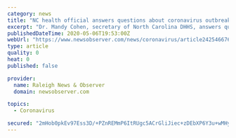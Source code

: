 ```yaml
---
category: news
title: "NC health official answers questions about coronavirus outbreaks at food processing facilities | Raleigh News & Observer"
excerpt: "Dr. Mandy Cohen, secretary of North Carolina DHHS, answers questions about NC's food processing facilities as COVID-19 outbreaks are reported at operations around the state. Cohen spoke to reporters on Wednesday,"
publishedDateTime: 2020-05-06T19:53:00Z
webUrl: "https://www.newsobserver.com/news/coronavirus/article242546676.html"
type: article
quality: 0
heat: 0
published: false

provider:
  name: Raleigh News & Observer
  domain: newsobserver.com

topics:
  - Coronavirus

secured: "2mHob0pkEv97Ess3D/+PZnREMmP6ItRUgc5ACrGliJiec+zDEbXP6Y3u+wMHycXKTPDte2dN4n66HMybW8W2S/VCyiM/F+Ompq3gwwoCk9FdIjHzuZhmS4/JuY9/6AtQPjA1tvSOhBjzg1QN633DGBdXevm9IWcAApjUTpyz6J1+kYLfAByRj4sVQYKDuelw0tS39mlgNYUPJSZxyGddAOisG1PAugdOCTHFvaehdaQG0Orb6GLfbWOpqg6coNh4uBFOXEhCxAX/xRbKfiGdK7mHoB4LNBm9cnTEolBKcNQKPqc39i7JgfaO3XFahR6/P0tKYloSjxC+P3K281i0wISL2w3zM9gIhzpGgflVnpSeax+K+zuhAayvJs+cgscFC8TZ74gjbLO0R4pQgLTiiavEZ3PROlmy5AaTOxagDlhjflLODSxwh9NHmLc8Tu+LSM4LSwmkVQULuDijuwI23OGKrJFea2fq/LBtMSvqARI=;9kg0CL4fqlJbgqC+nZ+T2A=="
---
```


